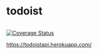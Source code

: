 # todoist

[![<ocranbillions>](https://circleci.com/gh/ocranbillions/todoist.svg?style=svg)](https://circleci.com/gh/ocranbillions/todoist)

[![Coverage Status](https://coveralls.io/repos/github/ocranbillions/todoist/badge.svg?branch=chore/add-coverage)](https://coveralls.io/github/ocranbillions/todoist?branch=chore/add-coverage)

https://todoistapi.herokuapp.com/
